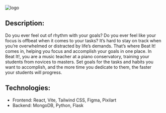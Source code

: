 ![logo](https://github.com/user-attachments/assets/fe933953-df7d-4ee0-ab09-7603c89ed7c1)

## Description:
Do you ever feel out of rhythm with your goals? Do you ever feel like your focus is offbeat when it comes to your tasks? It’s hard to stay on track when you’re overwhelmed or distracted by life’s demands. That’s where Beat It! comes in, helping you focus and accomplish your goals in one place. In Beat It!, you are a music teacher at a piano conservatory, training your students from novices to masters. Set goals for the tasks and habits you want to accomplish, and the more time you dedicate to them, the faster your students will progress.

## Technologies:
* Frontend: React, Vite, Tailwind CSS, Figma, Pixilart
* Backend: MongoDB, Python, Flask
